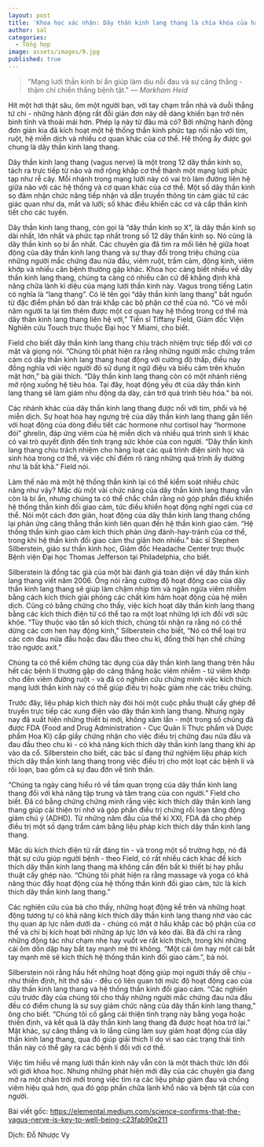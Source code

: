 ```yaml
---
layout: post
title: 'Khoa học xác nhận: Dây thần kinh lang thang là chìa khóa của hạnh phúc!'
author: sal
categories:
  - Tổng hợp
image: assets/images/9.jpg
published: true
---
```

> "Mạng lưới thần kinh bí ẩn giúp làm dịu nỗi đau và sự căng thẳng - thậm chí chiến thắng bệnh tật." <cite>— Markham Heid</cite>

Hít một hơi thật sâu, ôm một người bạn, với tay chạm trần nhà và duỗi thẳng tứ chi - những hành động rất đỗi giản đơn này dễ dàng khiến bạn trở nên bình tĩnh và thoải mái hơn. Phép lạ này từ đâu mà có? Bởi những hành động đơn giản kia đã kích hoạt một hệ thống thần kinh phức tạp nối não với tim, ruột, hệ miễn dịch và nhiều cơ quan khác của cơ thể. Hệ thống ấy được gọi chung là dây thần kinh lang thang.

Dây thần kinh lang thang (vagus nerve) là một trong 12 dây thần kinh sọ, tách ra trực tiếp từ não và mở rộng khắp cơ thể thành một mạng lưới phức tạp như rễ cây. Mỗi nhánh trong mạng lưới này có vai trò làm đường liên hệ giữa não với các hệ thống và cơ quan khác của cơ thể. Một số dây thần kinh sọ đảm nhận chức năng tiếp nhận và dẫn truyền thông tin cảm giác từ các giác quan như da, mắt và lưỡi; số khác điều khiển các cơ và cấp thần kinh tiết cho các tuyến.

Dây thần kinh lang thang, còn gọi là “dây thần kinh sọ X”, là dây thần kinh sọ dài nhất, lớn nhất và phức tạp nhất trong số 12 dây thần kinh sọ. Nó cũng là dây thần kinh sọ bí ẩn nhất. Các chuyên gia đã tìm ra mối liên hệ giữa hoạt động của dây thần kinh lang thang và sự thay đổi trong triệu chứng của những người mắc chứng đau nửa đầu, viêm ruột, trầm cảm, động kinh, viêm khớp và nhiều căn bệnh thường gặp khác. Khoa học càng biết nhiều về dây thần kinh lang thang, chúng ta càng có nhiều căn cứ để khẳng định khả năng chữa lành kì diệu của mạng lưới thần kinh này.
Vagus trong tiếng Latin có nghĩa là “lang thang”. Có lẽ tên gọi “dây thần kinh lang thang” bắt nguồn từ đặc điểm phân bố dàn trải khắp các bộ phận cơ thể của nó. “Có vẻ mỗi năm người ta lại tìm thêm được một cơ quan hay hệ thống trong cơ thể mà dây thần kinh lang thang liên hệ với,” Tiến sĩ Tiffany Field, Giám đốc Viện Nghiên cứu Touch trực thuộc Đại học Y Miami, cho biết.

Field cho biết dây thần kinh lang thang chịu trách nhiệm trực tiếp đối với cơ mặt và giọng nói. “Chúng tôi phát hiện ra rằng những người mắc chứng trầm cảm có dây thần kinh lang thang hoạt động với cường độ thấp, điều này đồng nghĩa với việc người đó sử dụng ít ngữ điệu và biểu cảm trên khuôn mặt hơn,” bà giải thích. “Dây thần kinh lang thang còn có một nhánh riêng mở rộng xuống hệ tiêu hóa. Tại đây, hoạt động yếu ớt của dây thần kinh lang thang sẽ làm giảm nhu động dạ dày, cản trở quá trình tiêu hóa.” bà nói.

Các nhánh khác của dây thần kinh lang thang được nối với tim, phổi và hệ miễn dịch. Sự hoạt hóa hay ngưng trệ của dây thần kinh lang thang gắn liền với hoạt động của dòng điều tiết các hormone như cortisol hay “hormone đói” ghrelin, đáp ứng viêm của hệ miễn dịch và nhiều quá trình sinh lí khác có vai trò quyết định đến tình trạng sức khỏe của con người. “Dây thần kinh lang thang chịu trách nhiệm cho hàng loạt các quá trình điện sinh học và sinh hóa trong cơ thể, và việc chỉ điểm rõ ràng những quá trình ấy dường như là bất khả.” Field nói.

Làm thế nào mà một hệ thống thần kinh lại có thể kiểm soát nhiều chức năng như vậy? Mặc dù một vài chức năng của dây thần kinh lang thang vẫn còn là bí ẩn, nhưng chúng ta có thể chắc chắn rằng nó góp phần điều khiển hệ thống thần kinh đối giao cảm, tức điều khiển hoạt động nghỉ ngơi của cơ thể. Nói một cách đơn giản, hoạt động của dây thần kinh lang thang chống lại phản ứng căng thẳng thần kinh liên quan đến hệ thần kinh giao cảm. “Hệ thống thần kinh giao cảm kích thích phản ứng đánh-hay-tránh của cơ thể, trong khi hệ thần kinh đối giao cảm thư giãn hơn nhiều.” bác sĩ Stephen Silberstein, giáo sư thần kinh học, Giám đốc Headache Center trực thuộc Bệnh viện Đại học Thomas Jefferson tại Philadelphia, cho biết.

Silberstein là đồng tác giả của một bài đánh giá toàn diện về dây thần kinh lang thang viết năm 2006. Ông nói rằng cường độ hoạt động cao của dây thần kinh lang thang sẽ giúp làm chậm nhịp tim và ngăn ngừa viêm nhiễm bằng cách kích thích giải phóng các chất kìm hãm hoạt động của hệ miễn dịch. Cũng có bằng chứng cho thấy, việc kích hoạt dây thần kinh lang thang bằng các kích thích điện tử có thể tạo ra một loạt những lợi ích đối với sức khỏe. “Tùy thuộc vào tần số kích thích, chúng tôi nhận ra rằng nó có thể dừng các cơn hen hay động kinh,” Silberstein cho biết, “Nó có thể loại trừ các cơn đau nửa đầu hoặc đau đầu theo chu kì, đồng thời hạn chế chứng trào ngược axit.”

Chúng ta có thể kiểm chứng tác dụng của dây thần kinh lang thang trên hầu hết các bệnh lí thường gặp do căng thẳng hoặc viêm nhiễm - từ viêm khớp cho đến viêm đường ruột - và đã có nghiên cứu chứng minh việc kích thích mạng lưới thần kinh này có thể giúp điều trị hoặc giảm nhẹ các triệu chứng.

Trước đây, liệu pháp kích thích này đòi hỏi một cuộc phẫu thuật cấy ghép để truyền trực tiếp các xung điện vào dây thần kinh lang thang. Nhưng ngày nay đã xuất hiện những thiết bị mới, không xâm lấn - một trong số chúng đã được FDA (Food and Drug Administration - Cục Quản lí Thực phẩm và Dược phẩm Hoa Kì) cấp giấy chứng nhận cho việc điều trị chứng đau nửa đầu và đau đầu theo chu kì - có khả năng kích thích dây thần kinh lang thang khi áp vào da cổ. Silberstein cho biết, các bác sĩ đang thử nghiệm liệu pháp kích thích dây thần kinh lang thang trong việc điều trị cho một loạt các bệnh lí và rối loạn, bao gồm cả sự đau đớn về tinh thần.

“Chúng ta ngày càng hiểu rõ về tầm quan trọng của dây thần kinh lang thang đối với khả năng tập trung và tâm trạng của con người.” Field cho biết. Đã có bằng chứng chứng minh rằng việc kích thích dây thần kinh lang thang giúp cải thiện trí nhớ và góp phần điều trị chứng rối loạn tăng động giảm chú ý (ADHD). Từ những năm đầu của thế kỉ XXI, FDA đã cho phép điều trị một số dạng trầm cảm bằng liệu pháp kích thích dây thần kinh lang thang.

Mặc dù kích thích điện tử rất đáng tin - và trong một số trường hợp, nó đã thật sự cứu giúp người bệnh - theo Field, có rất nhiều cách khác để kích thích dây thần kinh lang thang mà không cần đến bất kì thiết bị hay phẫu thuật cấy ghép nào. “Chúng tôi phát hiện ra rằng massage và yoga có khả năng thúc đẩy hoạt động của hệ thống thần kinh đối giao cảm, tức là kích thích dây thần kinh lang thang.”

Các nghiên cứu của bà cho thấy, những hoạt động kể trên và những hoạt động tương tự có khả năng kích thích dây thần kinh lang thang nhờ vào các thụ quan áp lực nằm dưới da - chúng có mặt ở hầu khắp các bộ phận của cơ thể và chỉ bị kích hoạt bởi những áp lực lớn và kéo dài. Bà đã chỉ ra rằng những động tác như chạm nhẹ hay vuốt ve rất kích thích, trong khi những cái ôm dồn dập hay bắt tay mạnh mẽ thì không. “Một cái ôm hay một cái bắt tay mạnh mẽ sẽ kích thích hệ thống thần kinh đối giao cảm.”, bà nói.

Silberstein nói rằng hầu hết những hoạt động giúp mọi người thấy dễ chịu - như thiền định, hít thở sâu - đều có liên quan tới mức độ hoạt động cao của dây thần kinh lang thang và hệ thống thần kinh đối giao cảm. “Các nghiên cứu trước đây của chúng tôi cho thấy những người mắc chứng đau nửa đầu đều có điểm chung là sự suy giảm chức năng của dây thần kinh lang thang,” ông cho biết. “Chúng tôi cố gắng cải thiện tình trạng này bằng yoga hoặc thiền định, và kết quả là dây thần kinh lang thang đã được hoạt hóa trở lại.” Mặt khác, sự căng thẳng và lo lắng cũng làm suy giảm hoạt động của dây thần kinh lang thang, qua đó giúp giải thích lí do vì sao các trạng thái tinh thần này có thể gây ra các bệnh lí đối với cơ thể.

Việc tìm hiểu về mạng lưới thần kinh này vẫn còn là một thách thức lớn đối với giới khoa học. Nhưng những phát hiện mới đây của các chuyên gia đang mở ra một chân trời mới trong việc tìm ra các liệu pháp giảm đau và chống viêm hiệu quả hơn, qua đó góp phần chữa lành khổ não và bệnh tật của con người.

Bài viết gốc: https://elemental.medium.com/science-confirms-that-the-vagus-nerve-is-key-to-well-being-c23fab90e211

Dịch: Đỗ Nhược Vy